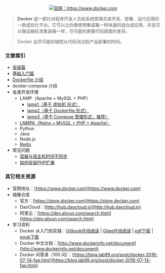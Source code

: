 
<p align="center">
	<a href="https://www.docker.com">
		<img src="./docker.png" attr="rsync logo" title="官网：https://www.docker.com">
	</a>
</p>

> **Docker** 是一款针对程序开发人员和系统管理员来开发、部署、运行应用的一款虚拟化平台。它可以让你像使用集装箱一样快速的组合成应用，并且可以像运输标准集装箱一样，尽可能的屏蔽代码层面的差异。
> 
> Docker 会尽可能的缩短从代码测试到产品部署的时间。	
	
### 文章索引

- [安装篇](./安装篇.md)
- [基础入门篇](./基础入门篇.md)
- [Dockerfile 介绍](./Dockerfile介绍.md)
- docker-compose 介绍
- 各类开发环境
	- LAMP（Apache + MySQL + PHP）
		- [lamp1（基于 虚拟机 形式）](./lamp1/)
		- [lamp2（基于 Dockerfile 形式）](./lamp2/)
		- [lamp3（基于 Compose 管理形式，推荐）](./lamp3/)
	- [LNMPA（Nginx + MySQL + PHP + Apache）](https://github.com/whorusq/docker-lnmpa)
	- Python
	- Java
	- Node.js
	- [Redis](./redis/)
- 常见问题
	- [容器与宿主机时间不同步](./容器与宿主机时间不同步.md)
	- [如何安装PHP扩展](./安装PHP扩展.md)


### 其它相关资源

- 官网地址：[https://www.docker.com](https://www.docker.com)
- 镜像仓库
    - 官方：[https://store.docker.com](https://store.docker.com)
    - DaoCloud：[http://hub.daocloud.io](http://hub.daocloud.io)
    - 阿里云：[https://dev.aliyun.com/search.html](https://dev.aliyun.com/search.html)
- 学习资料
    - Docker 从入门到实践：[Gitbook在线阅读](https://yeasy.gitbooks.io/docker_practice/content/CHANGELOG.html) | [Gitee在线阅读](https://docker_practice.gitee.io) | [pdf下载](https://www.gitbook.com/download/pdf/book/yeasy/docker_practice) | [epub下载](https://www.gitbook.com/download/epub/book/yeasy/docker_practice)
    - Docker 中文文档：[http://www.dockerinfo.net/document](http://www.dockerinfo.net/document)
	- Docker 问答录（100 问）：[https://blog.lab99.org/post/docker-2016-07-14-faq.html](https://blog.lab99.org/post/docker-2016-07-14-faq.html)
